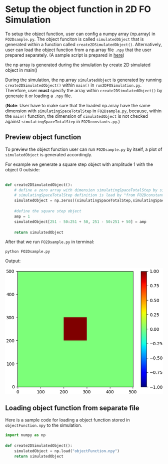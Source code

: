 # Setup the object function in 2D FO Simulation

To setup the object function, user can config a numpy array (np.array) in `FO2Dsample.py`. 
The object funciton is called `simulatedObject` that is generated within a function called 
`create2DSimulatedObject()`. Alternatively, user can load the object function from a np.array file `.npy` that the user 
prepared separately. (A sample script is prepared in [here](#Loading-object-function-from-separate-file))  

the np array is generated during the simulation by create 2D simulated object in main()

During the simulation, the np.array `simulatedObject` is generated by running 
`create2DSimulatedObject()` within `main()` in `run2DFOSimulation.py`. 
Therefore, user **must** specify the array within `create2DSimulatedObject()` by generate it 
or loading a `.npy` file.

(**Note**: User have to make sure that the loaded np.array have the same dimension with `simulatingSpaceTotalStep` in `FO2Dsample.py`, because, within the `main()` function, the dimension of `simulatedObject` is not checked against `simulatingSpaceTotalStep` in `FO2Dconstants.py`.)
      

## Preview object function
To preview the object function user can run `FO2Dsample.py` by itself, a plot of `simulatedObject` is generated accordingly.

For example we generate a square step object with amplitude 1 with the object 0 outside:

```python 

def create2DSimulatedObject():
    # define a zero array with dimension simulatingSpaceTotalStep by simulatingSpaceTotalStep.
    # simulatingSpaceTotalStep definition is load by "from FO2Dconstants import *"
    simulatedObject = np.zeros((simulatingSpaceTotalStep,simulatingSpaceTotalStep))

    #define the square step object
    amp = 1
    simulatedObject[251 - 50:251 + 50, 251 - 50:251 + 50] = amp

    return simulatedObject

```


After that we run `FO2Dsample.py` in terminal:

    python FO2Dsample.py
    
Output:

![preview sample](./img/viewSample.PNG)

## Loading object function from separate file


Here is a sample code for loading a object function stored in `objectFunction.npy` to the simulation.

```python 
import numpy as np

def create2DSimulatedObject():
    simulatedObject = np.load("objectFunction.npy")
    return simulatedObject

```